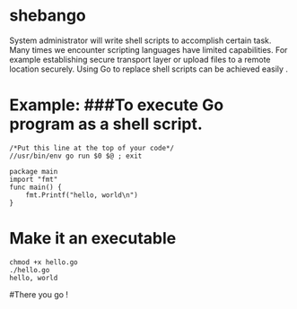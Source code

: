 # shebango

System administrator will  write shell scripts to accomplish certain task.
Many times we encounter scripting languages have limited capabilities.
For example establishing secure transport layer or upload files to a remote location securely.
Using Go to replace shell scripts can be achieved easily .

# Example: ###To execute Go program as a shell script.

```
/*Put this line at the top of your code*/
//usr/bin/env go run $0 $@ ; exit

package main
import "fmt"
func main() {
    fmt.Printf("hello, world\n")
}
```

# Make it an executable

```
chmod +x hello.go
./hello.go
hello, world
```
#There you go !
